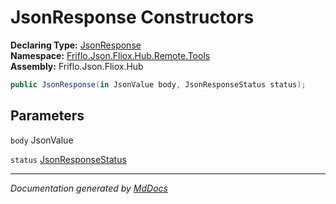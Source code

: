 ﻿<!--  
  <auto-generated>   
    The contents of this file were generated by a tool.  
    Changes to this file may be list if the file is regenerated  
  </auto-generated>   
-->

# JsonResponse Constructors

**Declaring Type:** [JsonResponse](../index.md)  
**Namespace:** [Friflo.Json.Fliox.Hub.Remote.Tools](../../index.md)  
**Assembly:** Friflo.Json.Fliox.Hub

```csharp
public JsonResponse(in JsonValue body, JsonResponseStatus status);
```

## Parameters

`body`  JsonValue

`status`  [JsonResponseStatus](../../JsonResponseStatus/index.md)

___

*Documentation generated by [MdDocs](https://github.com/ap0llo/mddocs)*
